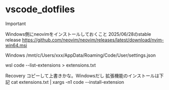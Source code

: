 # vscode_dotfiles

> [!IMPORTANT]
> Windows側にneovimをインストールしておくこと
> 2025/06/28のstable release
> https://github.com/neovim/neovim/releases/latest/download/nvim-win64.msi

Windows
/mnt/c/Users/xxx/AppData/Roaming/Code/User/settings.json

wsl
code --list-extensions > extensions.txt


Recovery
コピーして上書きかな。Windowsだし
拡張機能のインストールは下記
cat extensions.txt | xargs -n1 code --install-extension